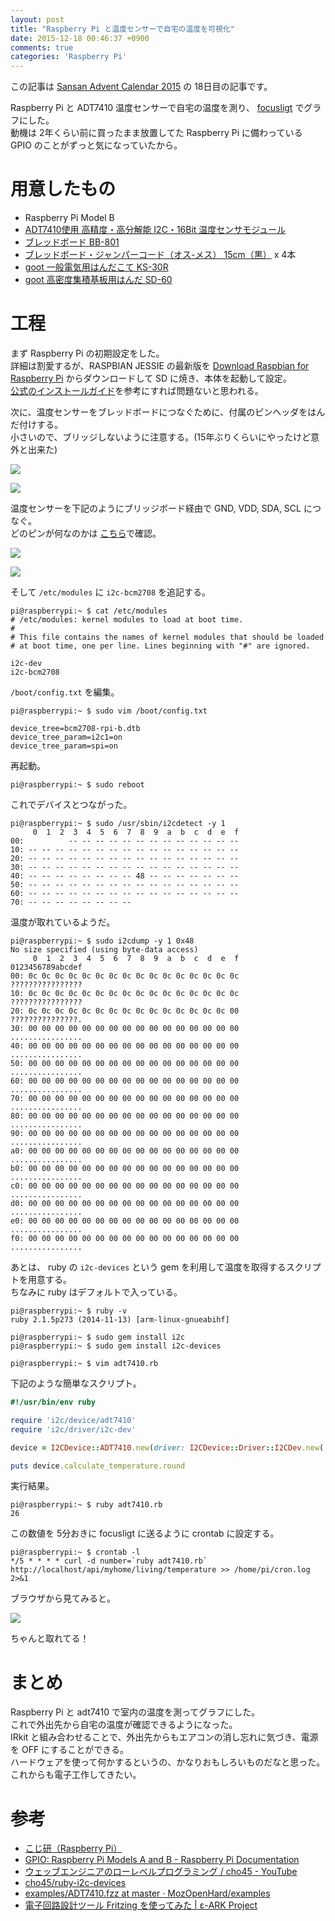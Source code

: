 ```yaml
---
layout: post
title: "Raspberry Pi と温度センサーで自宅の温度を可視化"
date: 2015-12-18 00:46:37 +0900
comments: true
categories: 'Raspberry Pi'
---
```


この記事は [Sansan Advent Calendar 2015](http://qiita.com/advent-calendar/2015/sansan) の 18日目の記事です。  

Raspberry Pi と ADT7410 温度センサーで自宅の温度を測り、 [focusligt](https://github.com/focuslight/focuslight) でグラフにした。  
動機は 2年くらい前に買ったまま放置してた Raspberry Pi に備わっている GPIO のことがずっと気になっていたから。  


# 用意したもの
- Raspberry Pi Model B
- [ADT7410使用 高精度・高分解能 I2C・16Bit 温度センサモジュール](http://akizukidenshi.com/catalog/g/gM-06675/)
- [ブレッドボード BB-801](http://akizukidenshi.com/catalog/g/gP-05294/)
- [ブレッドボード・ジャンパーコード（オス-メス） 15cm（黒）](http://akizukidenshi.com/catalog/g/gC-08932/) x 4本
- <a rel="nofollow" href="http://www.amazon.co.jp/gp/product/B0016VDGIA/ref=as_li_qf_sp_asin_tl?ie=UTF8&camp=247&creative=1211&creativeASIN=B0016VDGIA&linkCode=as2&tag=takadayuichi-22">goot 一般電気用はんだこて KS-30R</a><img src="http://ir-jp.amazon-adsystem.com/e/ir?t=takadayuichi-22&l=as2&o=9&a=B0016VDGIA" width="1" height="1" border="0" alt="" style="border:none !important; margin:0px !important;" />
- <a rel="nofollow" href="http://www.amazon.co.jp/gp/product/B0029LGAJI/ref=as_li_qf_sp_asin_tl?ie=UTF8&camp=247&creative=1211&creativeASIN=B0029LGAJI&linkCode=as2&tag=takadayuichi-22">goot 高密度集積基板用はんだ SD-60</a><img src="http://ir-jp.amazon-adsystem.com/e/ir?t=takadayuichi-22&l=as2&o=9&a=B0029LGAJI" width="1" height="1" border="0" alt="" style="border:none !important; margin:0px !important;" />



# 工程
まず Raspberry Pi の初期設定をした。  
詳細は割愛するが、RASPBIAN JESSIE の最新版を [Download Raspbian for Raspberry Pi](https://www.raspberrypi.org/downloads/raspbian/) からダウンロードして SD に焼き、本体を起動して設定。  
[公式のインストールガイド](https://www.raspberrypi.org/documentation/installation/installing-images/README.md)を参考にすれば問題ないと思われる。  


次に、温度センサーをブレッドボードにつなぐために、付属のピンヘッダをはんだ付けする。  
小さいので、ブリッジしないように注意する。(15年ぶりくらいにやったけど意外と出来た)  

![](/images/2015-12-18-raspberry-pi-with-adt7410/IMG_5876.JPG)

![](/images/2015-12-18-raspberry-pi-with-adt7410/IMG_5877.JPG)

温度センサーを下記のようにブリッジボード経由で GND, VDD, SDA, SCL につなぐ。  
どのピンが何なのかは [こちら](https://www.raspberrypi.org/documentation/usage/gpio/)で確認。  

![](/images/2015-12-18-raspberry-pi-with-adt7410/ADT7410_raspi_breadboard.png)

![](/images/2015-12-18-raspberry-pi-with-adt7410/IMG_5878.JPG)

そして `/etc/modules` に `i2c-bcm2708` を追記する。  

    pi@raspberrypi:~ $ cat /etc/modules
    # /etc/modules: kernel modules to load at boot time.
    #
    # This file contains the names of kernel modules that should be loaded
    # at boot time, one per line. Lines beginning with "#" are ignored.
    
    i2c-dev
    i2c-bcm2708


`/boot/config.txt` を編集。  

    pi@raspberrypi:~ $ sudo vim /boot/config.txt
    
    device_tree=bcm2708-rpi-b.dtb
    device_tree_param=i2c1=on
    device_tree_param=spi=on


再起動。  

    pi@raspberrypi:~ $ sudo reboot

これでデバイスとつながった。  

    pi@raspberrypi:~ $ sudo /usr/sbin/i2cdetect -y 1
         0  1  2  3  4  5  6  7  8  9  a  b  c  d  e  f
    00:          -- -- -- -- -- -- -- -- -- -- -- -- --
    10: -- -- -- -- -- -- -- -- -- -- -- -- -- -- -- --
    20: -- -- -- -- -- -- -- -- -- -- -- -- -- -- -- --
    30: -- -- -- -- -- -- -- -- -- -- -- -- -- -- -- --
    40: -- -- -- -- -- -- -- -- 48 -- -- -- -- -- -- --
    50: -- -- -- -- -- -- -- -- -- -- -- -- -- -- -- --
    60: -- -- -- -- -- -- -- -- -- -- -- -- -- -- -- --
    70: -- -- -- -- -- -- -- --

温度が取れているようだ。  

    pi@raspberrypi:~ $ sudo i2cdump -y 1 0x48
    No size specified (using byte-data access)
         0  1  2  3  4  5  6  7  8  9  a  b  c  d  e  f    0123456789abcdef
    00: 0c 0c 0c 0c 0c 0c 0c 0c 0c 0c 0c 0c 0c 0c 0c 0c    ????????????????
    10: 0c 0c 0c 0c 0c 0c 0c 0c 0c 0c 0c 0c 0c 0c 0c 0c    ????????????????
    20: 0c 0c 0c 0c 0c 0c 0c 0c 0c 0c 0c 0c 0c 0c 0c 00    ???????????????.
    30: 00 00 00 00 00 00 00 00 00 00 00 00 00 00 00 00    ................
    40: 00 00 00 00 00 00 00 00 00 00 00 00 00 00 00 00    ................
    50: 00 00 00 00 00 00 00 00 00 00 00 00 00 00 00 00    ................
    60: 00 00 00 00 00 00 00 00 00 00 00 00 00 00 00 00    ................
    70: 00 00 00 00 00 00 00 00 00 00 00 00 00 00 00 00    ................
    80: 00 00 00 00 00 00 00 00 00 00 00 00 00 00 00 00    ................
    90: 00 00 00 00 00 00 00 00 00 00 00 00 00 00 00 00    ................
    a0: 00 00 00 00 00 00 00 00 00 00 00 00 00 00 00 00    ................
    b0: 00 00 00 00 00 00 00 00 00 00 00 00 00 00 00 00    ................
    c0: 00 00 00 00 00 00 00 00 00 00 00 00 00 00 00 00    ................
    d0: 00 00 00 00 00 00 00 00 00 00 00 00 00 00 00 00    ................
    e0: 00 00 00 00 00 00 00 00 00 00 00 00 00 00 00 00    ................
    f0: 00 00 00 00 00 00 00 00 00 00 00 00 00 00 00 00    ................


あとは、 ruby の `i2c-devices` という gem を利用して温度を取得するスクリプトを用意する。  
ちなみに ruby はデフォルトで入っている。  

    pi@raspberrypi:~ $ ruby -v
    ruby 2.1.5p273 (2014-11-13) [arm-linux-gnueabihf]

    pi@raspberrypi:~ $ sudo gem install i2c
    pi@raspberrypi:~ $ sudo gem install i2c-devices

    pi@raspberrypi:~ $ vim adt7410.rb

下記のような簡単なスクリプト。  

```ruby
#!/usr/bin/env ruby

require 'i2c/device/adt7410'
require 'i2c/driver/i2c-dev'

device = I2CDevice::ADT7410.new(driver: I2CDevice::Driver::I2CDev.new('/dev/i2c-1'), address: 0x48)

puts device.calculate_temperature.round
```

実行結果。  

    pi@raspberrypi:~ $ ruby adt7410.rb
    26

この数値を 5分おきに focusligt に送るように crontab に設定する。  

    pi@raspberrypi:~ $ crontab -l
    */5 * * * * curl -d number=`ruby adt7410.rb` http://localhost/api/myhome/living/temperature >> /home/pi/cron.log 2>&1


ブラウザから見てみると。  

![](/images/2015-12-18-raspberry-pi-with-adt7410/focuslight.png)

ちゃんと取れてる！  

# まとめ
Raspberry Pi と adt7410 で室内の温度を測ってグラフにした。  
これで外出先から自宅の温度が確認できるようになった。  
IRkit と組み合わせることで、外出先からもエアコンの消し忘れに気づき、電源を OFF にすることができる。  
ハードウェアを使って何かするというの、かなりおもしろいものだなと思った。これからも電子工作してきたい。  

# 参考
- [こじ研（Raspberry Pi）](http://www.myu.ac.jp/~xkozima/lab/raspTutorial1.html)
- [GPIO: Raspberry Pi Models A and B - Raspberry Pi Documentation](https://www.raspberrypi.org/documentation/usage/gpio/)
- [ウェッブエンジニアのローレベルプログラミング / cho45 - YouTube](https://www.youtube.com/watch?v=Dz8hQGo3YwQ&feature=youtu.be)
- [cho45/ruby-i2c-devices](https://github.com/cho45/ruby-i2c-devices)
- [examples/ADT7410.fzz at master · MozOpenHard/examples](https://github.com/MozOpenHard/examples/blob/master/i2c-ADT7410/ADT7410.fzz)
- [電子回路設計ツール Fritzing を使ってみた | ε-ARK Project](http://www.e-ark.jp/2013/02/12/%E9%9B%BB%E5%AD%90%E5%9B%9E%E8%B7%AF%E8%A8%AD%E8%A8%88%E3%83%84%E3%83%BC%E3%83%AB-fritzing-%E3%82%92%E4%BD%BF%E3%81%A3%E3%81%A6%E3%81%BF%E3%81%9F/)
